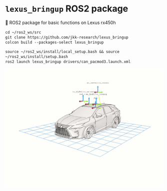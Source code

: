 # `lexus_bringup` ROS2 package
🚗 ROS2 package for basic functions on Lexus rx450h



```
cd ~/ros2_ws/src
git clone https://github.com/jkk-research/lexus_bringup
colcon build --packages-select lexus_bringup
```

```
source ~/ros2_ws/install/local_setup.bash && source ~/ros2_ws/install/setup.bash
ros2 launch lexus_bringup drivers/can_pacmod3.launch.xml
```



![](https://raw.githubusercontent.com/jkk-research/lexus_base/main/img/lexus3d01.gif)